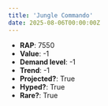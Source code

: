 ```yaml
---
title: 'Jungle Commando'
date: 2025-08-06T00:00:00Z
---
```

- **RAP**: 7550
- **Value**: -1
- **Demand level**: -1
- **Trend**: -1
- **Projected?**: True
- **Hyped?**: True
- **Rare?**: True
